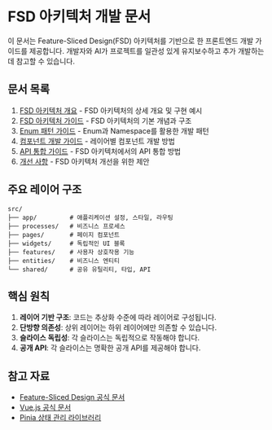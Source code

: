# FSD 아키텍처 개발 문서

이 문서는 Feature-Sliced Design(FSD) 아키텍처를 기반으로 한 프론트엔드 개발 가이드를 제공합니다. 개발자와 AI가 프로젝트를 일관성 있게 유지보수하고 추가 개발하는 데 참고할 수 있습니다.

## 문서 목록

1. [FSD 아키텍처 개요](./fsd-architecture-overview.md) - FSD 아키텍처의 상세 개요 및 구현 예시
2. [FSD 아키텍처 가이드](./fsd-architecture-guide.md) - FSD 아키텍처의 기본 개념과 구조
3. [Enum 패턴 가이드](./enum-patterns.md) - Enum과 Namespace를 활용한 개발 패턴
4. [컴포넌트 개발 가이드](./component-development.md) - 레이어별 컴포넌트 개발 방법
5. [API 통합 가이드](./api-integration.md) - FSD 아키텍처에서의 API 통합 방법
6. [개선 사항](./개선사항.md) - FSD 아키텍처 개선을 위한 제안

## 주요 레이어 구조

```
src/
├── app/         # 애플리케이션 설정, 스타일, 라우팅
├── processes/   # 비즈니스 프로세스
├── pages/       # 페이지 컴포넌트
├── widgets/     # 독립적인 UI 블록
├── features/    # 사용자 상호작용 기능
├── entities/    # 비즈니스 엔티티
└── shared/      # 공유 유틸리티, 타입, API
```

## 핵심 원칙

1. **레이어 기반 구조**: 코드는 추상화 수준에 따라 레이어로 구성됩니다.
2. **단방향 의존성**: 상위 레이어는 하위 레이어에만 의존할 수 있습니다.
3. **슬라이스 독립성**: 각 슬라이스는 독립적으로 작동해야 합니다.
4. **공개 API**: 각 슬라이스는 명확한 공개 API를 제공해야 합니다.

## 참고 자료

- [Feature-Sliced Design 공식 문서](https://feature-sliced.design/)
- [Vue.js 공식 문서](https://vuejs.org/)
- [Pinia 상태 관리 라이브러리](https://pinia.vuejs.org/)
